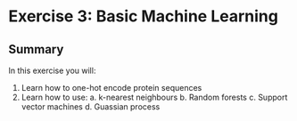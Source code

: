 # Exercise 3: Basic Machine Learning

## Summary
In this exercise you will:
1. Learn how to one-hot encode protein sequences
2. Learn how to use:
  a. k-nearest neighbours
  b. Random forests
  c. Support vector machines
  d. Guassian process


